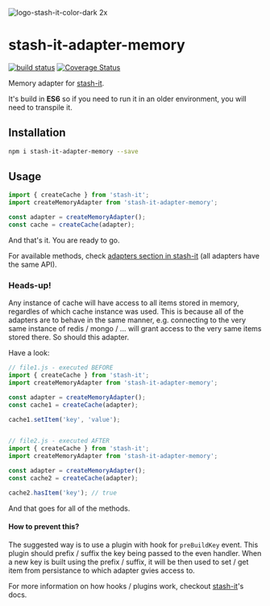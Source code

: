 ![logo-stash-it-color-dark 2x](https://user-images.githubusercontent.com/1819138/30385483-99fd209c-98a7-11e7-85e2-595791d8d894.png)

# stash-it-adapter-memory

[![build status](https://img.shields.io/travis/smolak/stash-it-adapter-memory/master.svg?style=flat-square)](https://travis-ci.org/smolak/stash-it-adapter-memory)
[![Coverage Status](https://coveralls.io/repos/github/smolak/stash-it-adapter-memory/badge.svg?branch=master)](https://coveralls.io/github/smolak/stash-it-adapter-memory)

Memory adapter for [stash-it](https://www.npmjs.com/package/stash-it).

It's build in **ES6** so if you need to run it in an older environment,
you will need to transpile it.

## Installation

```sh
npm i stash-it-adapter-memory --save
```

## Usage

```javascript
import { createCache } from 'stash-it';
import createMemoryAdapter from 'stash-it-adapter-memory';

const adapter = createMemoryAdapter();
const cache = createCache(adapter);
```

And that's it. You are ready to go.

For available methods, check [adapters section in stash-it](https://jaceks.gitbooks.io/stash-it/content/advanced-usage/adapters/methods.html) (all adapters have the same API).

### Heads-up!

Any instance of cache will have access to all items stored in memory,
regardles of which cache instance was used. This is because all of the
adapters are to behave in the same manner, e.g. connecting to the very
same instance of redis / mongo / ... will grant access to the very same
items stored there. So should this adapter.

Have a look:

```javascript
// file1.js - executed BEFORE
import { createCache } from 'stash-it';
import createMemoryAdapter from 'stash-it-adapter-memory';

const adapter = createMemoryAdapter();
const cache1 = createCache(adapter);

cache1.setItem('key', 'value');


// file2.js - executed AFTER
import { createCache } from 'stash-it';
import createMemoryAdapter from 'stash-it-adapter-memory';

const adapter = createMemoryAdapter();
const cache2 = createCache(adapter);

cache2.hasItem('key'); // true
```

And that goes for all of the methods.

#### How to prevent this?

The suggested way is to use a plugin with hook for `preBuildKey` event.
This plugin should prefix / suffix the key being passed to the even
handler. When a new key is built using the prefix / suffix, it will be
then used to set / get item from persistance to which adapter gvies
access to.

For more information on how hooks / plugins work, checkout
[stash-it](https://www.npmjs.com/package/stash-it)'s docs.
